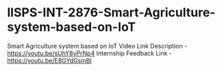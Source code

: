 # llSPS-INT-2876-Smart-Agriculture-system-based-on-IoT
Smart Agriculture system based on IoT
Video Link Description - https://youtu.be/sUhY8yPrNp4
Internship Feedback Link - https://youtu.be/E8GYdGsinBI
